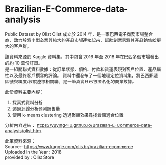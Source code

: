 # Brazilian-E-Commerce-data-analysis
Public Dataset by Olist
Olist 成立於 2014 年，是一家巴西電子商務市場整合商，致力於將小型企業與較大的產品市場連接起來，幫助創業家將其產品銷售給更大的客戶群。

該資料來源於 Kaggle 資料集，其中包含 2016 年至 2018 年在巴西多個市場發出的約 10 萬份訂單。  
是一組關聯式資料數據：從訂單狀態、價格、付款和貨運表現到客戶位置、產品屬性以及最終客戶撰寫的評論。 資料中還發布了一個地理定位資料集，將巴西郵遞區號與緯度/經度座標相關聯。是一筆真實且已被匿名化的商業數據。  

此份資料主要內容：  
1. 探索式資料分析  
2. 透過迴歸分析預測銷售量  
3. 使用 k-means clustering 透過聚類效果尋找倉儲適合位置  

分析內容連結：
https://yuying410.github.io/Brazilian-E-Commerce-data-analysis/olist.html

此筆資料來源：  
Source:- https://www.kaggle.com/olistbr/brazilian-ecommerce  
Uploaded In the Year : 2018  
provided by : Olist Store  
